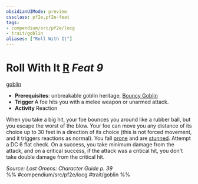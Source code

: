 ```yaml
---
obsidianUIMode: preview
cssclass: pf2e,pf2e-feat
tags:
- compendium/src/pf2e/locg
- trait/goblin
aliases: ["Roll With It"]
---
```

# Roll With It  [R](/rules/core-rulebook/chapter-9-playing-the-game.md#Actions "Reaction") *Feat 9*  
[goblin](/rules/traits/goblin.md)  

- **Prerequisites**: unbreakable goblin heritage, [Bouncy Goblin](/compendium/feats/bouncy-goblin-locg.md)
- **Trigger** A foe hits you with a melee weapon or unarmed attack.
- **Activity** Reaction

When you take a big hit, your foe bounces you around like a rubber ball, but you escape the worst of the blow. Your foe can move you any distance of its choice up to 30 feet in a direction of its choice (this is not forced movement, and it triggers reactions as normal). You fall [prone](/rules/conditions.md#Prone) and are [stunned](/rules/conditions.md#Stunned). Attempt a DC 6 flat check. On a success, you take minimum damage from the attack, and on a critical success, if the attack was a critical hit, you don't take double damage from the critical hit.

*Source: Lost Omens: Character Guide p. 39*  
%% #compendium/src/pf2e/locg #trait/goblin %%